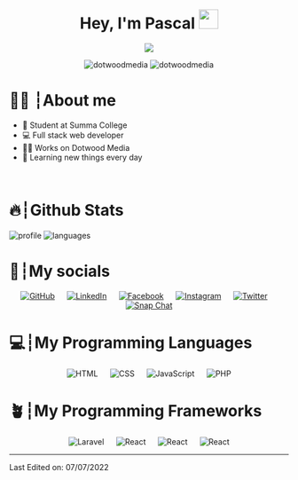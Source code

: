 <h1 align="center">Hey, I'm Pascal <img src="https://media.giphy.com/media/hvRJCLFzcasrR4ia7z/giphy.gif" width="35"></h1>
<p align="center">
  <a href="https://github.com/DenverCoder1/readme-typing-svg"><img src="https://readme-typing-svg.herokuapp.com?lines=Full%20stack%20developer&center=true&width=500&height=50"></a>
</p>

<p align="center"> 
	<img src="https://img.shields.io/github/stars/dotwoodmedia?style=for-the-badge" alt="dotwoodmedia" />
    <img src="https://img.shields.io/github/followers/dotwoodmedia?style=for-the-badge" alt="dotwoodmedia" />
</p>

# 🙋‍♂️ ┆About me
- 🏫 Student at Summa College
- 💻 Full stack web developer
- 👨‍💻 Works on Dotwood Media
- 🌱 Learning new things every day

<br>

# 🔥┆Github Stats
![profile] 
![languages]


[profile]: https://github-readme-stats.vercel.app/api?username=DotwoodMedia&show_icons=true&theme=github_dark&include_all_commits=true&count_private=true
[languages]: https://github-readme-stats.vercel.app/api/top-langs/?username=DotwoodMedia&show_icons=true&theme=github_dark&include_all_commits=true&count_private=true&layout=compact

# 📱┆My socials
<p align="center">
	<a href="https://github.com/DotwoodMedia"><img src="https://img.shields.io/badge/github-%23181717.svg?style=for-the-badge&logo=github&logoColor=white" alt="GitHub"/></a>
    &emsp;
	<a href="https://www.linkedin.com/in/pascal-van-stiphout/"><img src="https://img.shields.io/badge/linkedin-%230A66C2.svg?style=for-the-badge&logo=linkedin&logoColor=white" alt="LinkedIn"/></a>
    &emsp;
	<a href="https://www.facebook.com/dotwoodmedia"><img src="https://img.shields.io/badge/facebook-%231877F2.svg?style=for-the-badge&logo=facebook&logoColor=white" alt="Facebook"/></a>
    &emsp;
	<a href="https://www.instagram.com/dotwood.media/"><img src="https://img.shields.io/badge/instagram-%23E4405F.svg?style=for-the-badge&logo=instagram&logoColor=white" alt="Instagram"/></a>
    &emsp;
	<a href="https://twitter.com/dotwoodmedia"><img src="https://img.shields.io/badge/twitter-%2300acee.svg?style=for-the-badge&logo=twitter&logoColor=white" alt="Twitter"/></a>
    &emsp;
	<a href="https://dotwood.media/"><img src="https://img.shields.io/badge/website-%232563eb.svg?style=for-the-badge" alt="Snap Chat"/></a>
</p>

# 💻┆My Programming Languages
<p align="center"> 
   <img alt="HTML" src="https://img.shields.io/badge/html-%23e44d25.svg?style=for-the-badge&logo=html5&logoColor=white">
  &emsp;
  <img alt="CSS" src="https://img.shields.io/badge/CSS-%23264de4.svg?style=for-the-badge&logo=css3&logoColor=white">
  &emsp;
    <img alt="JavaScript" src="https://img.shields.io/badge/JavaScript%20-%23F7DF1E.svg?style=for-the-badge&logo=javascript&logoColor=black">
  &emsp;
    <img alt="PHP" src="https://img.shields.io/badge/PHP%20-%23777bb3.svg?style=for-the-badge&logo=php&logoColor=white">
</p>

# 🪴┆My Programming Frameworks
<p align="center"> 
   <img alt="Laravel" src="https://img.shields.io/badge/Laravel-%23ff2d20.svg?style=for-the-badge&logo=laravel&logoColor=white">
  &emsp;
  <img alt="React" src="https://img.shields.io/badge/-React.js-61dafb?style=for-the-badge&logo=react&logoColor=black">
  &emsp;
   <img alt="React" src="https://img.shields.io/badge/-Tailwind.css-07b6d5?style=for-the-badge&logo=tailwindcss&logoColor=black">
  &emsp;
  <img alt="React" src="https://img.shields.io/badge/-Vue.js-41b883?style=for-the-badge&logo=vue.js&logoColor=black">
</p>

-----
Last Edited on: 07/07/2022
